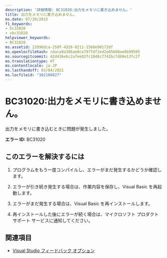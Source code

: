 ```yaml
---
description: '詳細情報: BC31020:出力をメモリに書き込めません。'
title: 出力をメモリに書き込めません。
ms.date: 07/20/2015
f1_keywords:
- bc31020
- vbc31020
helpviewer_keywords:
- BC31020
ms.assetid: 23996dca-250f-4320-8211-1560e90172df
ms.openlocfilehash: cdaca9a386ae8ce797fdf2ed2e05b00ae6b99505
ms.sourcegitcommit: 42d436ebc2a7ee02fc1848c7742bc7d80e13fc2f
ms.translationtype: HT
ms.contentlocale: ja-JP
ms.lasthandoff: 03/04/2021
ms.locfileid: "102106827"
---
```

# <a name="bc31020-unable-to-write-output-to-memory"></a>BC31020:出力をメモリに書き込めません。

出力をメモリに書き込むときに問題が発生しました。

 **エラー ID:** BC31020

## <a name="to-correct-this-error"></a>このエラーを解決するには

1. プログラムをもう一度コンパイルし、エラーがまだ発生するかどうか確認します。

2. エラーが引き続き発生する場合は、作業内容を保存し、Visual Basic を再起動します。

3. エラーがまだ発生する場合は、Visual Basic を再インストールします。

4. 再インストールした後にエラーが続く場合は、マイクロソフト プロダクト サポート サービスに通知してください。

## <a name="see-also"></a>関連項目

- [Visual Studio フィードバック オプション](/visualstudio/ide/feedback-options)
